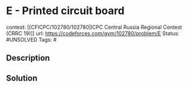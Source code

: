 # E - Printed circuit board

contest: [[CFICPC/102780/102780|ICPC Central Russia Regional Contest (CRRC 19)]]
url: https://codeforces.com/gym/102780/problem/E
Status: #UNSOLVED
Tags: #

## Description

## Solution


